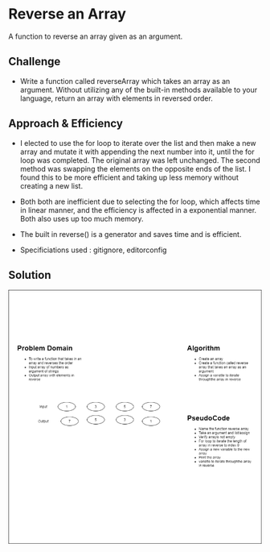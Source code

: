 # Reverse an Array
A function to reverse an array given as an argument.
<!-- Short summary or background information -->

## Challenge
- Write a function called reverseArray which takes an array as an argument. Without utilizing any of the built-in methods available to your language, return an array with elements in reversed order.
<!-- Description of the challenge -->

## Approach & Efficiency
- I elected to use the for loop to iterate over the list and then make a new array and mutate it with appending the next number into it, until the for loop was completed. The original array was left unchanged. The second method was swapping the elements on the opposite ends of the list. I found this to be more efficient and taking up less memory without creating a new list.

- Both  both are inefficient due to selecting the for loop, which affects time in linear manner, and the efficiency is affected in a exponential manner. Both also uses up too much memory.

- The built in reverse() is a generator and saves time and is efficient.

- Specificiations used : gitignore, editorconfig
<!-- What approach did you take? Why? What is the Big O space/time for this approach? -->

## Solution
![Reverse array](./array_reverse.png)
<!-- Embedded whiteboard image -->